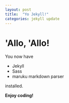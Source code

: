 ```yaml
---
layout: post
title:  "Yo Jekyll!"
categories: jekyll update
---
```


# 'Allo, 'Allo!

You now have

- Jekyll
- Sass
- maruku markdown parser

installed.

**Enjoy coding!**
